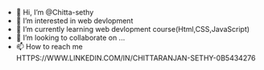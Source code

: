 - 👋 Hi, I’m @Chitta-sethy
- 👀 I’m interested in web devlopment
- 🌱 I’m currently learning web devlopment course(Html,CSS,JavaScript)
- 💞️ I’m looking to collaborate on ...
- 📫 How to reach me HTTPS://WWW.LINKEDIN.COM/IN/CHITTARANJAN-SETHY-0B5434276

<!---
Chitta-sethy/Chitta-sethy is a ✨ special ✨ repository because its `README.md` (this file) appears on your GitHub profile.
You can click the Preview link to take a look at your changes.
--->
